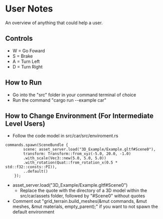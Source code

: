# User Notes
An overview of anything that could help a user.

## Controls
- W = Go Foward
- S = Brake
- A = Turn Left
- D = Turn Right

## How to Run
- Go into the "src" folder in your command terminal of choice
- Run the command "cargo run --example car"

## How to Change Environment (For Intermediate Level Users)
- Follow the code model in src/car/src/enviroment.rs
```
commands.spawn(SceneBundle {
        scene: asset_server.load("3D_Example/Example.gltf#Scene0"),
        transform: Transform::from_xyz(-5.0, 20.0, -1.0)
        .with_scale(Vec3::new(5.0, 5.0, 5.0))
        .with_rotation(Quat::from_rotation_x(0.5 * std::f32::consts::PI)),
        ..default()
    });
```
- asset_server.load("3D_Example/Example.gltf#Scene0")
  - Replace the quote with the directory of a 3D model within the src/car/assets folder, followed by "#Scene0" without quotes
- Comment out "grid_terrain.build_meshes(&mut commands, &mut meshes, &mut materials, empty_parent);" if you want to not spawn the default environment
